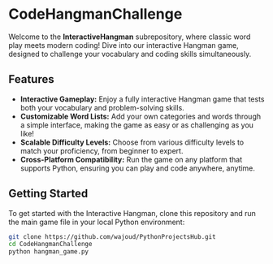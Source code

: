 # CodeHangmanChallenge

Welcome to the **InteractiveHangman** subrepository, where classic word play meets modern coding! Dive into our interactive Hangman game, designed to challenge your vocabulary and coding skills simultaneously.

## Features

- **Interactive Gameplay:** Enjoy a fully interactive Hangman game that tests both your vocabulary and problem-solving skills.
- **Customizable Word Lists:** Add your own categories and words through a simple interface, making the game as easy or as challenging as you like!
- **Scalable Difficulty Levels:** Choose from various difficulty levels to match your proficiency, from beginner to expert.
- **Cross-Platform Compatibility:** Run the game on any platform that supports Python, ensuring you can play and code anywhere, anytime.

## Getting Started

To get started with the Interactive Hangman, clone this repository and run the main game file in your local Python environment:

```bash
git clone https://github.com/wajoud/PythonProjectsHub.git
cd CodeHangmanChallenge
python hangman_game.py
```
